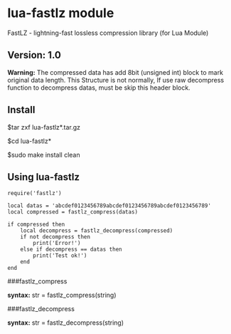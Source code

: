 lua-fastlz module
=========
FastLZ - lightning-fast lossless compression library (for Lua Module)

Version: 1.0
--------

**Warning:** The compressed data has add 8bit (unsigned int) block to mark original data length. This Structure is not normally, If use raw decompress function to decompress datas, must be skip this header block.

Install
--------
$tar zxf lua-fastlz*.tar.gz

$cd lua-fastlz*

$sudo make install clean

Using lua-fastlz
--------

	require('fastlz')

	local datas = 'abcdef0123456789abcdef0123456789abcdef0123456789'
	local compressed = fastlz_compress(datas)

	if compressed then
		local decompress = fastlz_decompress(compressed)
		if not decompress then
			print('Error!')
		else if decompress == datas then
			print('Test ok!')
		end
	end
	
###fastlz_compress

**syntax:** str = fastlz_compress(string)

###fastlz_decompress

**syntax:** str = fastlz_decompress(string)
